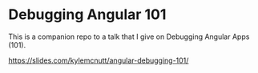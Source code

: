 # Debugging Angular 101

This is a companion repo to a talk that I give on Debugging Angular Apps (101).

https://slides.com/kylemcnutt/angular-debugging-101/
